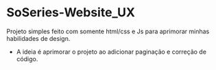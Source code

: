 # SoSeries-Website_UX
 Projeto simples feito com somente html/css e Js para aprimorar minhas habilidades de design.

- A ideia é aprimorar o projeto ao adicionar paginação e correção de código.